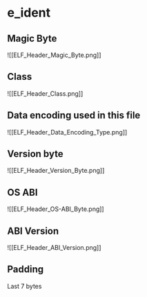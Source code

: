 # e_ident
## Magic Byte
![[ELF_Header_Magic_Byte.png]]

## Class
![[ELF_Header_Class.png]]

## Data encoding used in this file
![[ELF_Header_Data_Encoding_Type.png]]

## Version byte
![[ELF_Header_Version_Byte.png]]

## OS ABI
![[ELF_Header_OS-ABI_Byte.png]]

## ABI Version
![[ELF_Header_ABI_Version.png]]

## Padding
Last 7 bytes